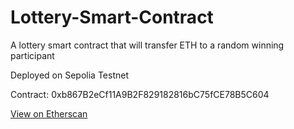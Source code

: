 # Lottery-Smart-Contract
A lottery smart contract that will transfer ETH to a random winning participant

Deployed on Sepolia Testnet

Contract: 0xb867B2eCf11A9B2F829182816bC75fCE78B5C604

[View on Etherscan](https://sepolia.etherscan.io/address/0xb867B2eCf11A9B2F829182816bC75fCE78B5C604)
